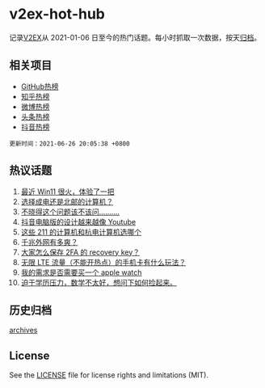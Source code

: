 # v2ex-hot-hub

 记录[V2EX](https://www.v2ex.com/)从 2021-01-06 日至今的热门话题。每小时抓取一次数据，按天[归档](archives)。
 
 ## 相关项目

- [GitHub热榜](https://github.com/snaildev/github-hot-hub)
- [知乎热榜](https://github.com/snaildev/zhihu-hot-hub)
- [微博热榜](https://github.com/snaildev/weibo-hot-hub)
- [头条热榜](https://github.com/snaildev/toutiao-hot-hub)
- [抖音热榜](https://github.com/snaildev/douyin-hot-hub)


 `更新时间：2021-06-26 20:05:38 +0800`

## 热议话题

1. [最近 Win11 很火，体验了一把](https://www.v2ex.com/t/785901)
1. [选择成电还是北邮的计算机？](https://www.v2ex.com/t/785907)
1. [不晓得这个问题该不该问..........](https://www.v2ex.com/t/785837)
1. [抖音电脑版的设计越来越像 Youtube](https://www.v2ex.com/t/785875)
1. [这些 211 的计算机和杭电计算机选哪个](https://www.v2ex.com/t/785919)
1. [千兆外网有多爽？](https://www.v2ex.com/t/785841)
1. [大家怎么保存 2FA 的 recovery key？](https://www.v2ex.com/t/785855)
1. [无限 LTE 流量（不能开热点）的手机卡有什么玩法？](https://www.v2ex.com/t/785861)
1. [我的需求是否需要买一个 apple watch](https://www.v2ex.com/t/785929)
1. [迫于学历压力，数学不太好，想问下如何捡起来。](https://www.v2ex.com/t/785874)

## 历史归档

[archives](archives)

## License

See the [LICENSE](LICENSE) file for license rights and limitations (MIT).
